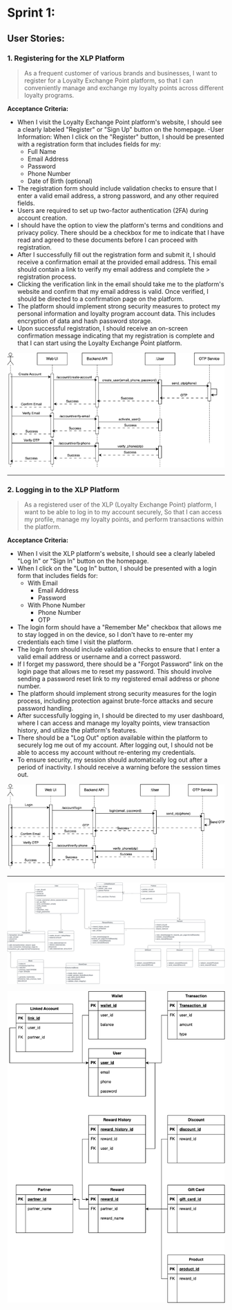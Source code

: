 # Sprint 1:

## User Stories:
### 1. Registering for the XLP Platform

> As a frequent customer of various brands and businesses, I want to register for a Loyalty Exchange Point platform, so that I can conveniently manage and exchange my loyalty points across different loyalty programs.

**Acceptance Criteria:**
 
- When I visit the Loyalty Exchange Point platform's website, I should see a clearly labeled "Register" or "Sign Up" button on the homepage.
-User Information: When I click on the "Register" button, I should be presented with a registration form that includes fields for my:
  - Full Name
  - Email Address
  - Password
  - Phone Number
  - Date of Birth (optional)
- The registration form should include validation checks to ensure that I enter a valid email address, a strong password, and any other required fields.
- Users are required to set up two-factor authentication (2FA) during account creation.
- I should have the option to view the platform's terms and conditions and privacy policy. There should be a checkbox for me to indicate that I have read and agreed to these documents before I can proceed with registration.
- After I successfully fill out the registration form and submit it, I should receive a confirmation email at the provided email address. This email should contain a link to verify my email address and complete the > registration process.
- Clicking the verification link in the email should take me to the platform's website and confirm that my email address is valid. Once verified, I should be directed to a confirmation page on the platform.
- The platform should implement strong security measures to protect my personal information and loyalty program account data. This includes encryption of data and hash password storage.
- Upon successful registration, I should receive an on-screen confirmation message indicating that my registration is complete and that I can start using the Loyalty Exchange Point platform.

![alt text](XLP_registration_sequence_diagram.png)

---

### 2. Logging in to the XLP Platform

> As a registered user of the XLP (Loyalty Exchange Point) platform, I want to be able to log in to my account securely, So that I can access my profile, manage my loyalty points, and perform transactions within the platform.

**Acceptance Criteria:**
 
- When I visit the XLP platform's website, I should see a clearly labeled "Log In" or "Sign In" button on the homepage.
- When I click on the "Log In" button, I should be presented with a login form that includes fields for:
  - With Email
    - Email Address
    - Password
  - With Phone Number
    - Phone Number
    - OTP
-  The login form should have a "Remember Me" checkbox that allows me to stay logged in on the device, so I don't have to re-enter my credentials each time I visit the platform.
- The login form should include validation checks to ensure that I enter a valid email address or username and a correct password.
- If I forget my password, there should be a "Forgot Password" link on the login page that allows me to reset my password. This should involve sending a password reset link to my registered email address or phone number.
- The platform should implement strong security measures for the login process, including protection against brute-force attacks and secure password handling.
- After successfully logging in, I should be directed to my user dashboard, where I can access and manage my loyalty points, view transaction history, and utilize the platform's features.
- There should be a "Log Out" option available within the platform to securely log me out of my account. After logging out, I should not be able to access my account without re-entering my credentials.
- To ensure security, my session should automatically log out after a period of inactivity. I should receive a warning before the session times out.

![alt text](XLP_login_sequence_diagram.png)

---

![alt text](XLP_class_diagram.png)

![alt text](XLP_DB_schema.png)
